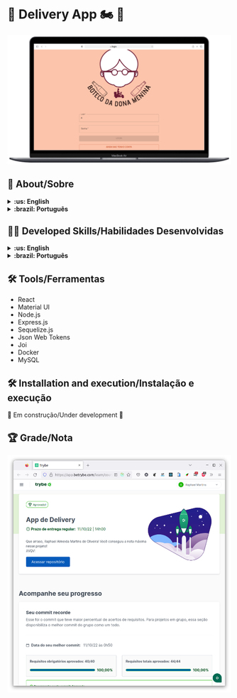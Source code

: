 # :tropical_drink: Delivery App :motorcycle: :iphone:

![cover](./cover.png)

## :page_with_curl: About/Sobre

<details>
  <summary markdown="span"><strong>:us: English</strong></summary><br />

Full stack React/Node.js group project developed by [Raphael Martins](https://www.linkedin.com/in/raphaelameidamartins/), [Arthur Teixeira](https://github.com/TuzinF5), [Helder Medeiros](https://github.com/helderme), [Rômulo Rodrigues](https://github.com/romulo-rp29) and [Sophia Contesini](https://github.com/sophiacontesini) at the end of Unit 31 ([Back-end Development Module](https://github.com/raphaelalmeidamartins/trybe_exercicios/tree/main/3_Desenvolvimento-Back-end)) of Trybe's Web Development course. We got approved with 100% of the mandatory and optional requirements met.

We had to develop both the Front-end and Back-end of a full stack application for a drink delivery app by using React, Node,js and Express.

**Note:** this project is still currently under development. I'll refactor all the code to use TypeScript and change the Front-end design entirely.
<br />
</details>

<details>
  <summary markdown="span"><strong>:brazil: Português</strong></summary><br />

Projeto full stack React/Node.js desenvolvido por [Raphael Martins](https://www.linkedin.com/in/raphaelameidamartins/), [Arthur Teixeira](https://github.com/TuzinF5), [Helder Medeiros](https://github.com/helderme), [Rômulo Rodrigues](https://github.com/romulo-rp29) e [Sophia Contesini](https://github.com/sophiacontesini) ao final do Bloco 31 ([Módulo Desenvolvimento Back-end](https://github.com/raphaelalmeidamartins/trybe_exercicios/tree/main/3_Desenvolvimento-Back-end)) do curso de Desenvolvimento Web da Trybe. Fomos aprovado com 100% dos requisitos obrigatórios e opcionais atingidos.

Tivemos que desenvolver tanto o Front-end, quanto o Back-end de uma aplicação full stack de aplicativo de entrega de bebidas. O front-end foi desenvolvido em React, enquanto o Back-end utiliza Node.js, Express.js e Sequelize.js.

**Observação**: este projeto atualmente se encontra em desenvolvimento. Pretendo refatorar o código inteiro para utilizar TypeScript e também mudarei completamente o design do Front-end.
<br />
</details>

## :man_technologist: Developed Skills/Habilidades Desenvolvidas

<details>
  <summary markdown="span"><strong>:us: English</strong></summary><br />

* Develop a Front-end application with React
* Create an Express.js application
* Create a RESTful API using MSC (Model-Service-Controller) architecture
* Validate requests' data with the Joi library
* Implement authentication with Json Web Token (JWT)
* Use the Sequelize.js ORM to connect with the database and perform queries
* Work in group using agile methodologies
<br />
</details>

<details>
  <summary markdown="span"><strong>:brazil: Português</strong></summary><br />

* Criar uma aplicação Front-end utilizando React
* Criar uma aplicação Express.js
* Criar uma API RESTful usando arquitetura MSC (Model-Service-Controller)
* Validar dados das requisições com a biblioteca Joi
* Implementar autenticação por Json Web Token (JWT)
* Usar o ORM Sequelize.js para fazer a conexão e queries no banco de dados
* Trabalhar em grupo utilizando metodologias ágeis
<br />
</details>

## :hammer_and_wrench: Tools/Ferramentas

* React
* Material UI
* Node.js
* Express.js
* Sequelize.js
* Json Web Tokens
* Joi
* Docker
* MySQL

## :hammer_and_wrench: Installation and execution/Instalação e execução

:construction: Em construção/Under development :construction:

<!-- <details>
  <summary markdown="span"><strong>:us: English</strong></summary><br />

To run this application you need to have **Git**, **Docker** and **Docker Compose** installed on your machine. Docker Compose needs to be at **1.29** version or superior.

### 1 - Clone the repository and enter the application folder
```sh
git clone git@github.com:raphaelalmeidamartins/mongodb-car-shop.git && cd mongodb-car-shop
```

### 2 - Run the containers by running the command below in the application folder
```sh
docker-compose up -d --buid
```

### 3 - Access the documentation and make requests to the server running on the port 3001

Access the route http://localhost:3001/docs/en to see the English documentation and try the API. If you prefer, you can use a HTTP requests client of your choice (Insomnia, Thunder Client, etc) to make requests.

<br />
</details>

<details>
  <summary markdown="span"><strong>:brazil: Português</strong></summary><br />

Para rodar está aplicação é necessário ter **Git**, **Docker** e o **Docker Compose** instalados no seu computador. O Docker Compose precisa estar na versão **1.29** ou superior.

### 1 - Clone o repositório e entre na pasta da aplicação
```sh
git clone git@github.com:raphaelalmeidamartins/mongodb-car-shop.git && cd mongodb-car-shop
```

### 2 - Rode os containers executando o comando abaixo na pasta raiz da aplicação
```sh
docker-compose up -d --build
```

### 3 - Acesse a documentação e faça requisições para o servidor aberto na porta 3001

Acesse a rota http://localhost:3001/docs/br para acessar a documentação em português e testar a API. Se preferir, utilize um cliente de requisições HTTP de sua preferência (Insomnia, Thunder Client, etc) para fazer as requisições.
<br />
</details> -->

## :trophy: Grade/Nota

![My grade of the project - Minha nota no projeto](./nota.png)

<!-- Alterei alguma coisa -->